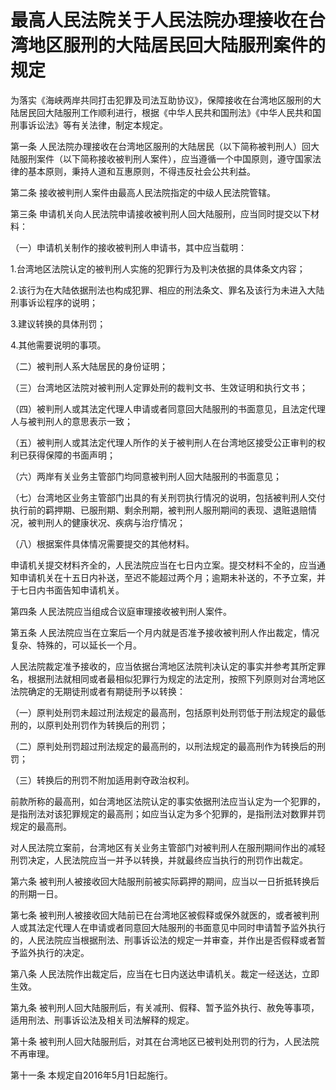 # 最高人民法院关于人民法院办理接收在台湾地区服刑的大陆居民回大陆服刑案件的规定

<!-- INFO END -->

为落实《海峡两岸共同打击犯罪及司法互助协议》，保障接收在台湾地区服刑的大陆居民回大陆服刑工作顺利进行，根据《中华人民共和国刑法》《中华人民共和国刑事诉讼法》等有关法律，制定本规定。

第一条 人民法院办理接收在台湾地区服刑的大陆居民（以下简称被判刑人）回大陆服刑案件（以下简称接收被判刑人案件），应当遵循一个中国原则，遵守国家法律的基本原则，秉持人道和互惠原则，不得违反社会公共利益。

第二条 接收被判刑人案件由最高人民法院指定的中级人民法院管辖。

第三条 申请机关向人民法院申请接收被判刑人回大陆服刑，应当同时提交以下材料：

（一）申请机关制作的接收被判刑人申请书，其中应当载明：

1.台湾地区法院认定的被判刑人实施的犯罪行为及判决依据的具体条文内容；

2.该行为在大陆依据刑法也构成犯罪、相应的刑法条文、罪名及该行为未进入大陆刑事诉讼程序的说明；

3.建议转换的具体刑罚；

4.其他需要说明的事项。

（二）被判刑人系大陆居民的身份证明；

（三）台湾地区法院对被判刑人定罪处刑的裁判文书、生效证明和执行文书；

（四）被判刑人或其法定代理人申请或者同意回大陆服刑的书面意见，且法定代理人与被判刑人的意思表示一致；

（五）被判刑人或其法定代理人所作的关于被判刑人在台湾地区接受公正审判的权利已获得保障的书面声明；

（六）两岸有关业务主管部门均同意被判刑人回大陆服刑的书面意见；

（七）台湾地区业务主管部门出具的有关刑罚执行情况的说明，包括被判刑人交付执行前的羁押期、已服刑期、剩余刑期，被判刑人服刑期间的表现、退赃退赔情况，被判刑人的健康状况、疾病与治疗情况；

（八）根据案件具体情况需要提交的其他材料。

申请机关提交材料齐全的，人民法院应当在七日内立案。提交材料不全的，应当通知申请机关在十五日内补送，至迟不能超过两个月；逾期未补送的，不予立案，并于七日内书面告知申请机关。

第四条 人民法院应当组成合议庭审理接收被判刑人案件。

第五条 人民法院应当在立案后一个月内就是否准予接收被判刑人作出裁定，情况复杂、特殊的，可以延长一个月。

人民法院裁定准予接收的，应当依据台湾地区法院判决认定的事实并参考其所定罪名，根据刑法就相同或者最相似犯罪行为规定的法定刑，按照下列原则对台湾地区法院确定的无期徒刑或者有期徒刑予以转换：

（一）原判处刑罚未超过刑法规定的最高刑，包括原判处刑罚低于刑法规定的最低刑的，以原判处刑罚作为转换后的刑罚；

（二）原判处刑罚超过刑法规定的最高刑的，以刑法规定的最高刑作为转换后的刑罚；

（三）转换后的刑罚不附加适用剥夺政治权利。

前款所称的最高刑，如台湾地区法院认定的事实依据刑法应当认定为一个犯罪的，是指刑法对该犯罪规定的最高刑；如应当认定为多个犯罪的，是指刑法对数罪并罚规定的最高刑。

对人民法院立案前，台湾地区有关业务主管部门对被判刑人在服刑期间作出的减轻刑罚决定，人民法院应当一并予以转换，并就最终应当执行的刑罚作出裁定。

第六条 被判刑人被接收回大陆服刑前被实际羁押的期间，应当以一日折抵转换后的刑期一日。

第七条 被判刑人被接收回大陆前已在台湾地区被假释或保外就医的，或者被判刑人或其法定代理人在申请或者同意回大陆服刑的书面意见中同时申请暂予监外执行的，人民法院应当根据刑法、刑事诉讼法的规定一并审查，并作出是否假释或者暂予监外执行的决定。

第八条 人民法院作出裁定后，应当在七日内送达申请机关。裁定一经送达，立即生效。

第九条 被判刑人回大陆服刑后，有关减刑、假释、暂予监外执行、赦免等事项，适用刑法、刑事诉讼法及相关司法解释的规定。

第十条 被判刑人回大陆服刑后，对其在台湾地区已被判处刑罚的行为，人民法院不再审理。

第十一条 本规定自2016年5月1日起施行。

